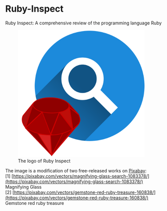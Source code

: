 # Ruby-Inspect
Ruby Inspect: A comprehensive review of the programming language Ruby

<figure class="image">
    <img src="docs/Ruby_Inspect_logo.png" width="400" height="" />
    <figcaption>The logo of Ruby Inspect</figcaption>
</figure>

The image is a modification of two free-released works on [Pixabay](https://pixabay.com/):  
[1] [https://pixabay.com/vectors/magnifying-glass-search-1083378/](https://pixabay.com/vectors/magnifying-glass-search-1083378/) Magnifying Glass  
[2] [https://pixabay.com/vectors/gemstone-red-ruby-treasure-160838/](https://pixabay.com/vectors/gemstone-red-ruby-treasure-160838/) Gemstone red ruby treasure  